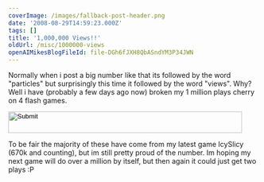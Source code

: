 ```yaml
---
coverImage: /images/fallback-post-header.png
date: '2008-08-29T14:59:23.000Z'
tags: []
title: '1,000,000 Views!!'
oldUrl: /misc/1000000-views
openAIMikesBlogFileId: file-DGh6fJXH8QbASndYM3P34JWN
---
```


Normally when i post a big number like that its followed by the word "particles" but surprisingly this time it followed by the word "views". Why? Well i have (probably a few days ago now) broken my 1 million plays cherry on 4 flash games.<!-- more -->

<input height="43" width="470" type="image" src="https://www.artificial-studios.co.uk/wp-content/uploads/image/1000000.png" longdesc="undefined" />

To be fair the majority of these have come from my latest game IcySlicy (670k and counting), but im still pretty proud of the number. Im hoping my next game will do over a million by itself, but then again it could just get two plays :P
